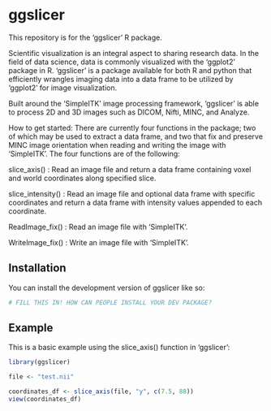 
# ggslicer

<!-- badges: start -->

<!-- badges: end -->

This repository is for the ‘ggslicer’ R package.

Scientific visualization is an integral aspect to sharing research data.
In the field of data science, data is commonly visualized with the
‘ggplot2’ package in R. ‘ggslicer’ is a package available for both R and
python that efficiently wrangles imaging data into a data frame to be
utilized by ‘ggplot2’ for image visualization.

Built around the ‘SimpleITK’ image processing framework, ‘ggslicer’ is
able to process 2D and 3D images such as DICOM, Nifti, MINC, and
Analyze.

How to get started: There are currently four functions in the package;
two of which may be used to extract a data frame, and two that fix and
preserve MINC image orientation when reading and writing the image with
‘SimpleITK’. The four functions are of the following:

slice_axis() : Read an image file and return a data frame containing
voxel and world coordinates along specified slice.

slice_intensity() : Read an image file and optional data frame with
specific coordinates and return a data frame with intensity values
appended to each coordinate.

ReadImage_fix() : Read an image file with ‘SimpleITK’.

WriteImage_fix() : Write an image file with ‘SimpleITK’.

## Installation

You can install the development version of ggslicer like so:

``` r
# FILL THIS IN! HOW CAN PEOPLE INSTALL YOUR DEV PACKAGE?
```

## Example

This is a basic example using the slice_axis() function in ‘ggslicer’:

``` r
library(ggslicer)

file <- "test.nii"

coordinates_df <- slice_axis(file, "y", c(7.5, 88))
view(coordinates_df)
```
